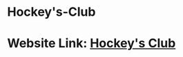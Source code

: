 # Hockey's-Club
# Website Link: [Hockey's Club](https://firoztheprogrammer.github.io/Hockey-s-Club-Landing-Page-Using-Tailwind-CSS/)
